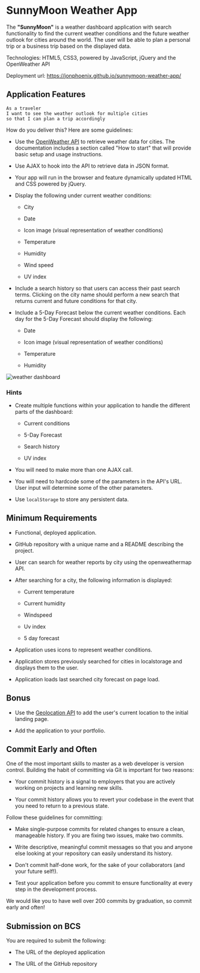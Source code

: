 # SunnyMoon Weather App
The **"SunnyMoon"** is a weather dashboard application with search functionality to find the current weather conditions and the future weather outlook for cities around the world. The user will be able to plan a personal trip or a business trip based on the displayed data.

Technologies: HTML5, CSS3, powered by JavaScript, jQuery and the OpenWeather API

Deployment url: https://jonphoenix.github.io/sunnymoon-weather-app/


## Application Features


```
As a traveler
I want to see the weather outlook for multiple cities
so that I can plan a trip accordingly
```

How do you deliver this? Here are some guidelines:

- Use the [OpenWeather API](https://openweathermap.org/api) to retrieve weather data for cities. The documentation includes a section called "How to start" that will provide basic setup and usage instructions.

- Use AJAX to hook into the API to retrieve data in JSON format.

- Your app will run in the browser and feature dynamically updated HTML and CSS powered by jQuery.

- Display the following under current weather conditions:

  - City

  - Date

  - Icon image (visual representation of weather conditions)

  - Temperature

  - Humidity

  - Wind speed

  - UV index

- Include a search history so that users can access their past search terms. Clicking on the city name should perform a new search that returns current and future conditions for that city.

- Include a 5-Day Forecast below the current weather conditions. Each day for the 5-Day Forecast should display the following:

  - Date

  - Icon image (visual representation of weather conditions)

  - Temperature

  - Humidity

![weather dashboard](./Assets/06-Server-Side-APIs-homework-demo.png)

### Hints

- Create multiple functions within your application to handle the different parts of the dashboard:

  - Current conditions

  - 5-Day Forecast

  - Search history

  - UV index

- You will need to make more than one AJAX call.

- You will need to hardcode some of the parameters in the API's URL. User input will determine some of the other parameters.

- Use `localStorage` to store any persistent data.

## Minimum Requirements

- Functional, deployed application.

- GitHub repository with a unique name and a README describing the project.

- User can search for weather reports by city using the openweathermap API.

- After searching for a city, the following information is displayed:

  - Current temperature

  - Current humidity

  - Windspeed

  - Uv index

  - 5 day forecast

- Application uses icons to represent weather conditions.

- Application stores previously searched for cities in localstorage and displays them to the user.

- Application loads last searched city forecast on page load.

## Bonus

- Use the [Geolocation API](https://developer.mozilla.org/en-US/docs/Web/API/Geolocation_API) to add the user's current location to the initial landing page.

- Add the application to your portfolio.

## Commit Early and Often

One of the most important skills to master as a web developer is version control. Building the habit of committing via Git is important for two reasons:

- Your commit history is a signal to employers that you are actively working on projects and learning new skills.

- Your commit history allows you to revert your codebase in the event that you need to return to a previous state.

Follow these guidelines for committing:

- Make single-purpose commits for related changes to ensure a clean, manageable history. If you are fixing two issues, make two commits.

- Write descriptive, meaningful commit messages so that you and anyone else looking at your repository can easily understand its history.

- Don't commit half-done work, for the sake of your collaborators (and your future self!).

- Test your application before you commit to ensure functionality at every step in the development process.

We would like you to have well over 200 commits by graduation, so commit early and often!

## Submission on BCS

You are required to submit the following:

- The URL of the deployed application

- The URL of the GitHub repository
